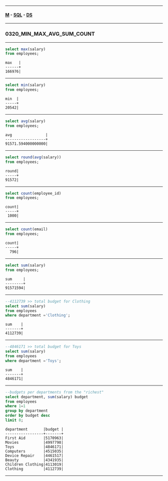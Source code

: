 
---

#### [M](https://github.com/ttltrk/TTT/blob/master/menu.md) - [SQL](https://github.com/ttltrk/TTT/blob/master/SQL/SQL.md) - [DS](https://github.com/ttltrk/TTT/blob/master/SQL/DS/DS.md)

---

### 0320_MIN_MAX_AVG_SUM_COUNT

---

```sql
select max(salary)
from employees;
```

```
max   |
------+
166976|
```

---

```sql
select min(salary)
from employees;
```

```
min  |
-----+
20542|
```

---

```sql
select avg(salary)
from employees;
```

```
avg               |
------------------+
91571.594000000000|
```

---

```sql
select round(avg(salary))
from employees;
```

```
round|
-----+
91572|
```

---

```sql
select count(employee_id)
from employees;
```

```
count|
-----+
 1000|
```

---

```sql
select count(email)
from employees;
```

```
count|
-----+
  796|
```

---

```sql
select sum(salary)
from employees;
```

```
sum     |
--------+
91571594|
```

---

```sql
--4112739 >> total budget for Clothing
select sum(salary)
from employees
where department ='Clothing';
```

```
sum    |
-------+
4112739|
```

---

```sql
--4846171 >> total budget for Toys
select sum(salary)
from employees
where department ='Toys';
```

```
sum    |
-------+
4846171|
```

---

```sql
--budgets per departments from the "richest"
select department, sum(salary) budget
from employees
where 1=1
group by department
order by budget desc
limit 8;
```

```
department       |budget |
-----------------+-------+
First Aid        |5170963|
Movies           |4997798|
Toys             |4846171|
Computers        |4515035|
Device Repair    |4461517|
Beauty           |4341935|
Children Clothing|4113019|
Clothing         |4112739|
```

---

